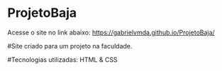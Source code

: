 # ProjetoBaja
Acesse o site no link abaixo:
https://gabrielvmda.github.io/ProjetoBaja/


#Site criado para um projeto na faculdade.

#Tecnologias utilizadas: HTML & CSS
